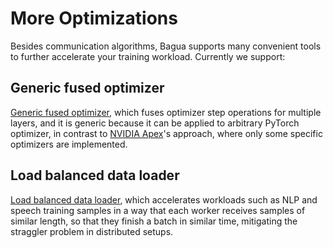 # More Optimizations

Besides communication algorithms, Bagua supports many convenient tools to
further accelerate your training workload. Currently we support:

## Generic fused optimizer

[Generic fused optimizer](https://bagua.readthedocs.io/en/latest/autoapi/bagua/torch_api/contrib/fused_optimizer/index.html), which fuses optimizer step operations for multiple layers, and it is generic because it can be applied to arbitrary PyTorch optimizer, in contrast to [NVIDIA Apex](https://nvidia.github.io/apex/optimizers.html)'s approach, where only some specific optimizers are implemented.

## Load balanced data loader

[Load balanced data loader](https://bagua.readthedocs.io/en/latest/autoapi/bagua/torch_api/contrib/load_balancing_data_loader/index.html), which accelerates workloads such as NLP and speech training samples in a way that each worker receives samples of similar length, so that they finish a batch in similar time, mitigating the straggler problem in distributed setups.

